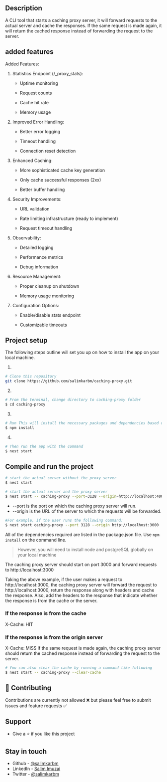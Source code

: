 

## Description
A CLI tool that starts a caching proxy server, it will forward requests to the actual server and cache the responses. If the same request is made again, it will return the cached response instead of forwarding the request to the server.

## added features
Added Features:
1. Statistics Endpoint (/_proxy_stats):

    - Uptime monitoring

    - Request counts

    - Cache hit rate

    - Memory usage

2. Improved Error Handling:

   - Better error logging

   - Timeout handling

   - Connection reset detection

3. Enhanced Caching:

    - More sophisticated cache key generation

    - Only cache successful responses (2xx)

    - Better buffer handling

4. Security Improvements:

    - URL validation

    - Rate limiting infrastructure (ready to implement)

    - Request timeout handling

5. Observability:

    - Detailed logging
  
    - Performance metrics

    - Debug information

6. Resource Management:

    - Proper cleanup on shutdown

    - Memory usage monitoring

7. Configuration Options:

    - Enable/disable stats endpoint

    - Customizable timeouts


## Project setup

The following steps outline will set you up on how to install the app on your local machine.

1. 
```bash
# Clone this repository 
git clone https://github.com/salimkarbm/caching-proxy.git
```
2. 
```bash
# From the terminal, change directory to caching-proxy folder 
$ cd caching-proxy
```
3. 
```bash
# Run This will install the necessary packages and dependencies based on the supplied package.json.
$ npm install
```
4. 
```bash
# Then run the app with the command 
$ nest start
```

## Compile and run the project

```bash
# start the actual server without the proxy server 
$ nest start
```

```bash
# start the actual server and the proxy server
$ nest start -- caching-proxy --port=3128 --origin=http://localhost:4000
```

- --port is the port on which the caching proxy server will run.
- --origin is the URL of the server to which the requests will be forwarded.

```bash
#For example, if the user runs the following command:
$ nest start caching-proxy --port 3128 --origin http://localhost:3000
```

All of the dependencies required are listed in the package.json file. Use `npm install` on the command line.

> However, you will need to install node and postgreSQL globally on your local machine

The caching proxy server should start on port 3000 and forward requests to http://localhost:3000

Taking the above example, if the user makes a request to http://localhost:3000, the caching proxy server will forward the request to http://localhost:3000, return the response along with headers and cache the response. Also, add the headers to the response that indicate whether the response is from the cache or the server.

### If the response is from the cache
X-Cache: HIT

### If the response is from the origin server
X-Cache: MISS
If the same request is made again, the caching proxy server should return the cached response instead of forwarding the request to the server.


```bash
# You can also clear the cache by running a command like following
$ nest start -- caching-proxy --clear-cache
```

## :handshake: Contributing
Contributions are currently not allowed ❌ but please feel free to submit issues and feature requests ✅

## Support

   - Give a :star: if you like this project

## Stay in touch

- Github - [@salimkarbm](https://github.com/salimkarbm)
- LinkedIn - [Salim Imuzai](https://www.linkedin.com/in/salim-karbm/)
- Twitter - [@salimkarbm](https://twitter.com/salimkarbm)


